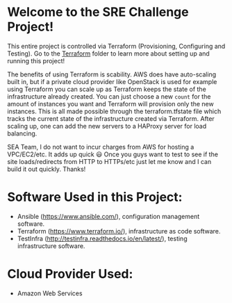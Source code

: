 # Welcome to the SRE Challenge Project!

This entire project is controlled via Terraform (Provisioning, Configuring and Testing). Go to the [Terraform](https://github.com/redsox2002/SREChallenge/tree/master/Terraform) folder to learn more about setting up and running this project!

The benefits of using Terraform is scability. AWS does have auto-scaling built in, but if a private cloud provider like OpenStack is used for example using Terraform you can scale up as Terraform keeps the state of the infrastructure already created. You can just choose a new `count` for the amount of instances you want and Terraform will provision only the new instances. This is all made possible through the terraform.tfstate file which tracks the current state of the infrastructure created via Terraform. After scaling up, one can add the new servers to a HAProxy server for load balancing.

SEA Team, I do not want to incur charges from AWS for hosting a VPC/EC2/etc. It adds up quick :smiley: Once you guys want to test to see if the site loads/redirects from HTTP to HTTPs/etc just let me know and I can build it out quickly. Thanks!

# Software Used in this Project:

- Ansible (https://www.ansible.com/), configuration management software.
- Terraform (https://www.terraform.io/), infrastructure as code software.
- TestInfra (http://testinfra.readthedocs.io/en/latest/), testing infrastructure software.

# Cloud Provider Used:

- Amazon Web Services

